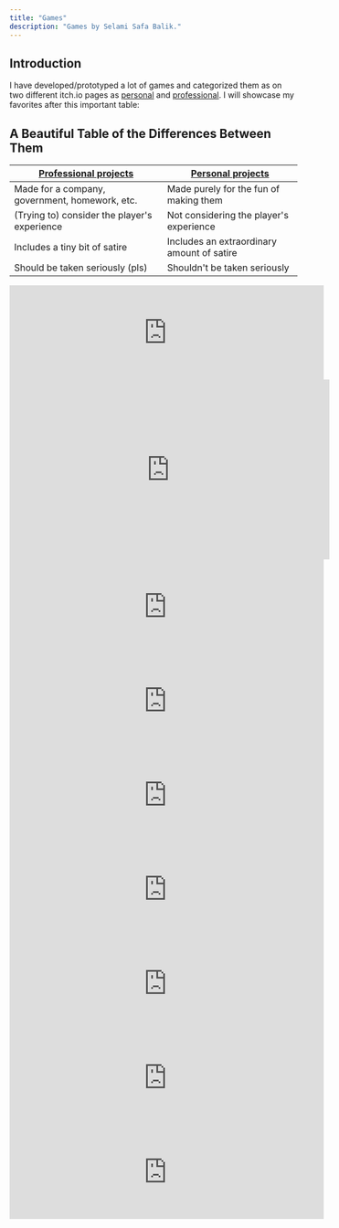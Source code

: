 ```yaml
---
title: "Games"
description: "Games by Selami Safa Balik."
---
```

## Introduction

I have developed/prototyped a lot of games and categorized them as on two different itch.io pages as [personal](https://piskafir.itch.io/) and [professional](https://selamisafabalik.itch.io/). I will showcase my favorites after this important table:
## A Beautiful Table of the Differences Between Them
|[Professional projects](https://selamisafabalik.itch.io/)|[Personal projects](https://piskafir.itch.io/)|
|--|--|
|Made for a company, government, homework, etc.|Made purely for the fun of making them|
|(Trying to) consider the player's experience|Not considering the player's experience|
|Includes a tiny bit of satire|Includes an extraordinary amount of satire|
|Should be taken seriously (pls)|Shouldn't be taken seriously|

<!--
## Showcasing My Favorite Projects
**Professional Projects:**
1.  **Project A**: A serious game developed for [Company Name], focusing on [brief description].
2.  **Project B**: An educational game created for [Institution Name], designed to [brief description].

**Personal Projects:**
1.  **Project X**: A satirical game exploring [brief description], made purely for fun.
2.  **Project Y**: An experimental game that [brief description], embodying a high level of satire.
-->
<iframe frameborder="0" src="https://itch.io/embed/2826084?linkback=true&amp;border_width=0&amp;bg_color=f5f5f5&amp;fg_color=1e1e1e&amp;link_color=d95f0e&amp;border_color=d6d6d6" width="550" height="165" loading="lazy"><a href="https://piskafir.itch.io/feelend-vr">Feelend VR by PisKafir</a></iframe>

<iframe width="560" height="315" src="https://www.youtube.com/embed/ebWOD4bZHu0?si=c-exqeHaMRFP84kl" title="YouTube video player" frameborder="0" allow="accelerometer; autoplay; clipboard-write; encrypted-media; gyroscope; picture-in-picture; web-share" referrerpolicy="strict-origin-when-cross-origin" allowfullscreen loading="lazy"></iframe>

<iframe frameborder="0" src="https://itch.io/embed/1588217?linkback=true&amp;border_width=0&amp;bg_color=f5f5f5&amp;fg_color=1e1e1e&amp;link_color=d95f0e&amp;border_color=d6d6d6" width="550" height="165" loading="lazy"><a href="https://selamisafabalik.itch.io/two-people-simulator">Two People Simulator by Selami Safa Balik, saro.hibo, karabacak</a></iframe>

<iframe frameborder="0" src="https://itch.io/embed/755389?linkback=true&amp;border_width=0&amp;bg_color=f5f5f5&amp;fg_color=1e1e1e&amp;link_color=d95f0e&amp;border_color=d6d6d6" width="550" height="165" loading="lazy"><a href="https://piskafir.itch.io/anger-and-agony">anger and agony by PisKafir</a></iframe>

<iframe frameborder="0" src="https://itch.io/embed/3332302?linkback=true&amp;border_width=0&amp;bg_color=f5f5f5&amp;fg_color=1e1e1e&amp;link_color=d95f0e&amp;border_color=d6d6d6" width="550" height="165" loading="lazy"><a href="https://selamisafabalik.itch.io/play-on-midi">Play On MIDI by Selami Safa Balik</a></iframe>

<iframe frameborder="0" src="https://itch.io/embed/765038?linkback=true&amp;border_width=0&amp;bg_color=f5f5f5&amp;fg_color=1e1e1e&amp;link_color=d95f0e&amp;border_color=d6d6d6" width="550" height="165" loading="lazy"><a href="https://selamisafabalik.itch.io/cube-carrier">Cube Carrier by Selami Safa Balik, karabacak, saro.hibo</a></iframe>

<iframe frameborder="0" src="https://itch.io/embed/1168131?linkback=true&amp;border_width=0&amp;bg_color=f5f5f5&amp;fg_color=1e1e1e&amp;link_color=d95f0e&amp;border_color=d6d6d6" width="550" height="165" loading="lazy"><a href="https://selamisafabalik.itch.io/oyunistanbul-test">OyunIstanbul_Test by Selami Safa Balik</a></iframe>

<iframe frameborder="0" src="https://itch.io/embed/1131597?linkback=true&amp;border_width=0&amp;bg_color=f5f5f5&amp;fg_color=1e1e1e&amp;link_color=d95f0e&amp;border_color=d6d6d6" width="550" height="165" loading="lazy"><a href="https://piskafir.itch.io/chester-bennington-memorial-2021">Chester Bennington Memorial - 2021 by PisKafir</a></iframe>

<iframe frameborder="0" src="https://itch.io/embed/392684?linkback=true&amp;border_width=0&amp;bg_color=f5f5f5&amp;fg_color=1e1e1e&amp;link_color=d95f0e&amp;border_color=d6d6d6" width="550" height="165" loading="lazy"><a href="https://piskafir.itch.io/how-i-lost-my-virginity">How I lost my virginity? by PisKafir</a></iframe>